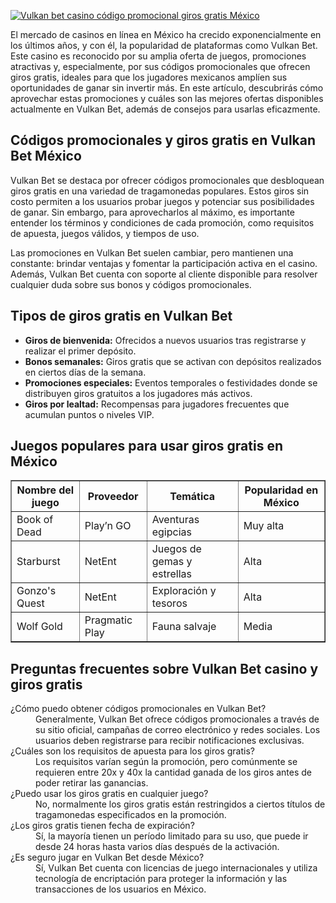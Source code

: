[![Vulkan bet casino código promocional giros gratis México](https://123-caf.pages.dev/gitsignup.png)](https://vrmoo.ru/Bt82HjjY)

<div>   <p>El mercado de casinos en línea en México ha crecido exponencialmente en los últimos años, y con él, la popularidad de plataformas como Vulkan Bet. Este casino es reconocido por su amplia oferta de juegos, promociones atractivas y, especialmente, por sus códigos promocionales que ofrecen giros gratis, ideales para que los jugadores mexicanos amplíen sus oportunidades de ganar sin invertir más. En este artículo, descubrirás cómo aprovechar estas promociones y cuáles son las mejores ofertas disponibles actualmente en Vulkan Bet, además de consejos para usarlas eficazmente.</p>    <h2>Códigos promocionales y giros gratis en Vulkan Bet México</h2>   <p>Vulkan Bet se destaca por ofrecer códigos promocionales que desbloquean giros gratis en una variedad de tragamonedas populares. Estos giros sin costo permiten a los usuarios probar juegos y potenciar sus posibilidades de ganar. Sin embargo, para aprovecharlos al máximo, es importante entender los términos y condiciones de cada promoción, como requisitos de apuesta, juegos válidos, y tiempos de uso.</p>   <p>Las promociones en Vulkan Bet suelen cambiar, pero mantienen una constante: brindar ventajas y fomentar la participación activa en el casino. Además, Vulkan Bet cuenta con soporte al cliente disponible para resolver cualquier duda sobre sus bonos y códigos promocionales.</p>    <h2>Tipos de giros gratis en Vulkan Bet</h2>   <ul>     <li><strong>Giros de bienvenida:</strong> Ofrecidos a nuevos usuarios tras registrarse y realizar el primer depósito.</li>     <li><strong>Bonos semanales:</strong> Giros gratis que se activan con depósitos realizados en ciertos días de la semana.</li>     <li><strong>Promociones especiales:</strong> Eventos temporales o festividades donde se distribuyen giros gratuitos a los jugadores más activos.</li>     <li><strong>Giros por lealtad:</strong> Recompensas para jugadores frecuentes que acumulan puntos o niveles VIP.</li>   </ul>    <h2>Juegos populares para usar giros gratis en México</h2>   <table border="1" cellpadding="5" cellspacing="0" style="border-collapse: collapse; width: 100%;">     <thead>       <tr>         <th>Nombre del juego</th>         <th>Proveedor</th>         <th>Temática</th>         <th>Popularidad en México</th>       </tr>     </thead>     <tbody>       <tr>         <td>Book of Dead</td>         <td>Play’n GO</td>         <td>Aventuras egipcias</td>         <td>Muy alta</td>       </tr>       <tr>         <td>Starburst</td>         <td>NetEnt</td>         <td>Juegos de gemas y estrellas</td>         <td>Alta</td>       </tr>       <tr>         <td>Gonzo's Quest</td>         <td>NetEnt</td>         <td>Exploración y tesoros</td>         <td>Alta</td>       </tr>       <tr>         <td>Wolf Gold</td>         <td>Pragmatic Play</td>         <td>Fauna salvaje</td>         <td>Media</td>       </tr>     </tbody>   </table>    <h2>Preguntas frecuentes sobre Vulkan Bet casino y giros gratis</h2>   <dl>     <dt>¿Cómo puedo obtener códigos promocionales en Vulkan Bet?</dt>     <dd>Generalmente, Vulkan Bet ofrece códigos promocionales a través de su sitio oficial, campañas de correo electrónico y redes sociales. Los usuarios deben registrarse para recibir notificaciones exclusivas.</dd>        <dt>¿Cuáles son los requisitos de apuesta para los giros gratis?</dt>     <dd>Los requisitos varían según la promoción, pero comúnmente se requieren entre 20x y 40x la cantidad ganada de los giros antes de poder retirar las ganancias.</dd>        <dt>¿Puedo usar los giros gratis en cualquier juego?</dt>     <dd>No, normalmente los giros gratis están restringidos a ciertos títulos de tragamonedas especificados en la promoción.</dd>        <dt>¿Los giros gratis tienen fecha de expiración?</dt>     <dd>Sí, la mayoría tienen un período limitado para su uso, que puede ir desde 24 horas hasta varios días después de la activación.</dd>        <dt>¿Es seguro jugar en Vulkan Bet desde México?</dt>     <dd>Sí, Vulkan Bet cuenta con licencias de juego internacionales y utiliza tecnología de encriptación para proteger la información y las transacciones de los usuarios en México.</dd>   </dl>   </div>